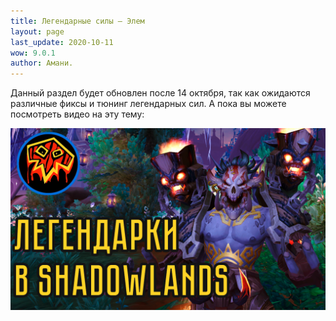 ```yaml
---
title: Легендарные силы – Элем
layout: page
last_update: 2020-10-11 
wow: 9.0.1
author: Амани.
---
```


Данный раздел будет обновлен после 14 октября, так как ожидаются различные фиксы и тюнинг легендарных сил. А пока вы можете посмотреть видео на эту тему:

[![Shadowlands Legendaries](/assets/img/legendary_video.png)](https://youtu.be/De5MLStsvnk)
